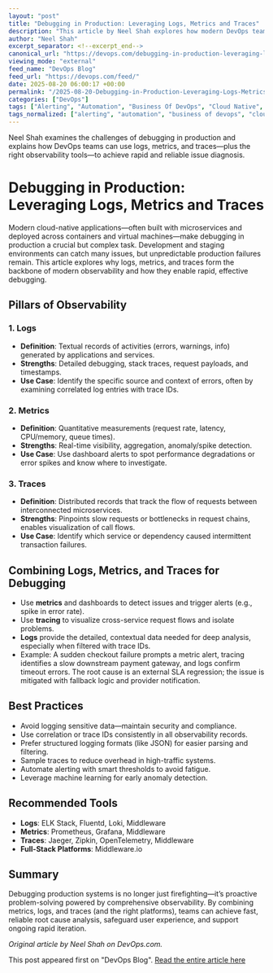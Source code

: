 ```yaml
---
layout: "post"
title: "Debugging in Production: Leveraging Logs, Metrics and Traces"
description: "This article by Neel Shah explores how modern DevOps teams can effectively debug issues in production environments by using observability data—logs, metrics, and traces. It provides practical best practices, recommended tools, and real-world workflow examples for ensuring application reliability and rapid root cause analysis."
author: "Neel Shah"
excerpt_separator: <!--excerpt_end-->
canonical_url: "https://devops.com/debugging-in-production-leveraging-logs-metrics-and-traces/?utm_source=rss&utm_medium=rss&utm_campaign=debugging-in-production-leveraging-logs-metrics-and-traces"
viewing_mode: "external"
feed_name: "DevOps Blog"
feed_url: "https://devops.com/feed/"
date: 2025-08-20 06:00:17 +00:00
permalink: "/2025-08-20-Debugging-in-Production-Leveraging-Logs-Metrics-and-Traces.html"
categories: ["DevOps"]
tags: ["Alerting", "Automation", "Business Of DevOps", "Cloud Native", "Contributed Content", "Correlation IDs", "Debugging", "DevOps", "DevOps Best Practices", "Distributed Tracing", "ELK Stack", "Grafana", "Jaeger", "Logs", "Metrics", "Microservices", "Monitoring", "Observability", "OpenTelemetry", "Posts", "Production Debugging", "Prometheus", "Root Cause Analysis", "Social Facebook", "Social LinkedIn", "Social X", "Structured Logging", "Traces", "Zipkin"]
tags_normalized: ["alerting", "automation", "business of devops", "cloud native", "contributed content", "correlation ids", "debugging", "devops", "devops best practices", "distributed tracing", "elk stack", "grafana", "jaeger", "logs", "metrics", "microservices", "monitoring", "observability", "opentelemetry", "posts", "production debugging", "prometheus", "root cause analysis", "social facebook", "social linkedin", "social x", "structured logging", "traces", "zipkin"]
---
```


Neel Shah examines the challenges of debugging in production and explains how DevOps teams can use logs, metrics, and traces—plus the right observability tools—to achieve rapid and reliable issue diagnosis.<!--excerpt_end-->

# Debugging in Production: Leveraging Logs, Metrics and Traces

Modern cloud-native applications—often built with microservices and deployed across containers and virtual machines—make debugging in production a crucial but complex task. Development and staging environments can catch many issues, but unpredictable production failures remain. This article explores why logs, metrics, and traces form the backbone of modern observability and how they enable rapid, effective debugging.

## Pillars of Observability

### 1. Logs

- **Definition**: Textual records of activities (errors, warnings, info) generated by applications and services.
- **Strengths**: Detailed debugging, stack traces, request payloads, and timestamps.
- **Use Case**: Identify the specific source and context of errors, often by examining correlated log entries with trace IDs.

### 2. Metrics

- **Definition**: Quantitative measurements (request rate, latency, CPU/memory, queue times).
- **Strengths**: Real-time visibility, aggregation, anomaly/spike detection.
- **Use Case**: Use dashboard alerts to spot performance degradations or error spikes and know where to investigate.

### 3. Traces

- **Definition**: Distributed records that track the flow of requests between interconnected microservices.
- **Strengths**: Pinpoints slow requests or bottlenecks in request chains, enables visualization of call flows.
- **Use Case**: Identify which service or dependency caused intermittent transaction failures.

## Combining Logs, Metrics, and Traces for Debugging

- Use **metrics** and dashboards to detect issues and trigger alerts (e.g., spike in error rate).
- Use **tracing** to visualize cross-service request flows and isolate problems.
- **Logs** provide the detailed, contextual data needed for deep analysis, especially when filtered with trace IDs.
- Example: A sudden checkout failure prompts a metric alert, tracing identifies a slow downstream payment gateway, and logs confirm timeout errors. The root cause is an external SLA regression; the issue is mitigated with fallback logic and provider notification.

## Best Practices

- Avoid logging sensitive data—maintain security and compliance.
- Use correlation or trace IDs consistently in all observability records.
- Prefer structured logging formats (like JSON) for easier parsing and filtering.
- Sample traces to reduce overhead in high-traffic systems.
- Automate alerting with smart thresholds to avoid fatigue.
- Leverage machine learning for early anomaly detection.

## Recommended Tools

- **Logs**: ELK Stack, Fluentd, Loki, Middleware
- **Metrics**: Prometheus, Grafana, Middleware
- **Traces**: Jaeger, Zipkin, OpenTelemetry, Middleware
- **Full-Stack Platforms**: Middleware.io

## Summary

Debugging production systems is no longer just firefighting—it’s proactive problem-solving powered by comprehensive observability. By combining metrics, logs, and traces (and the right platforms), teams can achieve fast, reliable root cause analysis, safeguard user experience, and support ongoing rapid iteration.

*Original article by Neel Shah on DevOps.com.*

This post appeared first on "DevOps Blog". [Read the entire article here](https://devops.com/debugging-in-production-leveraging-logs-metrics-and-traces/?utm_source=rss&utm_medium=rss&utm_campaign=debugging-in-production-leveraging-logs-metrics-and-traces)

